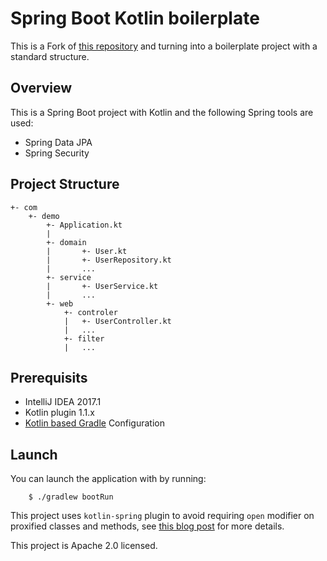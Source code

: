# Spring Boot Kotlin boilerplate

This is a Fork of [this repository](https://github.com/sdeleuze/spring-boot-kotlin-demo) and turning into a boilerplate project with a standard structure.

## Overview

This is a Spring Boot project with Kotlin and the following Spring tools are used: 

+ Spring Data JPA
+ Spring Security

## Project Structure

	+- com
     	+- demo
         	+- Application.kt
         	|
         	+- domain
         	|   	+- User.kt
         	|   	+- UserRepository.kt
         	|		...
         	+- service
         	|   	+- UserService.kt
         	|		...
			+- web
         	 	+- controler
                |	+- UserController.kt
             	|	...
             	+- filter
             	|	...
             	


## Prerequisits

+ IntelliJ IDEA 2017.1 
+ Kotlin plugin 1.1.x
+ [Kotlin based Gradle](https://github.com/gradle/kotlin-dsl) Configuration


## Launch

You can launch the application with by running:

		$ ./gradlew bootRun

This project uses `kotlin-spring` plugin to avoid requiring `open` modifier on proxified
classes and methods, see [this blog post](https://blog.jetbrains.com/kotlin/2016/12/kotlin-1-0-6-is-here/) for more details.


This project is Apache 2.0 licensed.